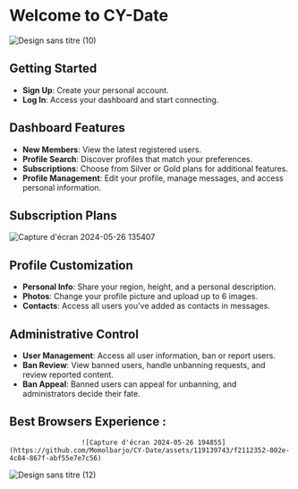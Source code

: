 # Welcome to CY-Date

![Design sans titre (10)](https://github.com/Momolbarjo/CY-Date/assets/119139743/acbd61ae-513f-4733-95af-c56065965a17)

## Getting Started
- **Sign Up**: Create your personal account.
- **Log In**: Access your dashboard and start connecting.

## Dashboard Features
- **New Members**: View the latest registered users.
- **Profile Search**: Discover profiles that match your preferences.
- **Subscriptions**: Choose from Silver or Gold plans for additional features.
- **Profile Management**: Edit your profile, manage messages, and access personal information.

## Subscription Plans

![Capture d'écran 2024-05-26 135407](https://github.com/Momolbarjo/CY-Date/assets/119139743/ea789f3d-312d-4bc3-9188-e3c2ee32dc7b)


## Profile Customization
- **Personal Info**: Share your region, height, and a personal description.
- **Photos**: Change your profile picture and upload up to 6 images.
- **Contacts**: Access all users you've added as contacts in messages.

## Administrative Control
- **User Management**: Access all user information, ban or report users.
- **Ban Review**: View banned users, handle unbanning requests, and review reported content.
- **Ban Appeal**: Banned users can appeal for unbanning, and administrators decide their fate.

## Best Browsers Experience :



                      ![Capture d'écran 2024-05-26 194855](https://github.com/Momolbarjo/CY-Date/assets/119139743/f2112352-002e-4c84-867f-abf55e7e7c56)


![Design sans titre (12)](https://github.com/Momolbarjo/CY-Date/assets/119139743/37ffa2e9-d0db-4f42-ad12-372f8fd3b032)
